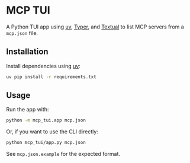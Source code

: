 # MCP TUI

A Python TUI app using [uv](https://github.com/astral-sh/uv), [Typer](https://typer.tiangolo.com/), and [Textual](https://textual.textualize.io/) to list MCP servers from a `mcp.json` file.

## Installation

Install dependencies using [uv](https://github.com/astral-sh/uv):

```sh
uv pip install -r requirements.txt
```

## Usage

Run the app with:

```sh
python -m mcp_tui.app mcp.json
```

Or, if you want to use the CLI directly:

```sh
python mcp_tui/app.py mcp.json
```

See `mcp.json.example` for the expected format.
